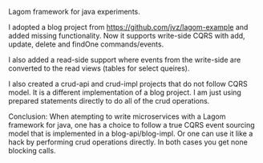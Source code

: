 Lagom framework for java experiments.

I adopted a blog project from https://github.com/jvz/lagom-example
and added missing functionality. Now it supports write-side CQRS with
add, update, delete and findOne commands/events.

I also added a read-side support where events from the write-side are converted
to the read views (tables for select queires).

I also created a crud-api and crud-impl projects that do not follow CQRS model.
It is a different implementation of a blog project. I am just using prepared statements
directly to do all of the crud operations.

Conclusion: When atempting to write microservices with a Lagom framework for java, one
has a choice to follow a true CQRS event sourcing model that is implemented in a blog-api/blog-impl.
Or one can use it like a hack by performing crud operations directly. In both cases you get none blocking
calls.

